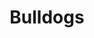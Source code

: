 ---
title: Bulldogs
crosslinks:
- livven
- aww
- pics
- AnimalsBeingDerps
- phish
- Dogtraining
- Art
- pugs
- mlem
- PimpYourWifeForKarma
---